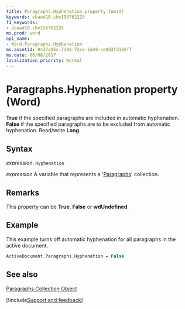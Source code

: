 ```yaml
---
title: Paragraphs.Hyphenation property (Word)
keywords: vbawd10.chm156762225
f1_keywords:
- vbawd10.chm156762225
ms.prod: word
api_name:
- Word.Paragraphs.Hyphenation
ms.assetid: 0437a95c-719d-72ce-1de9-ce9d3fd166ff
ms.date: 06/08/2017
localization_priority: Normal
---
```



# Paragraphs.Hyphenation property (Word)

 **True** if the specified paragraphs are included in automatic hyphenation. **False** if the specified paragraphs are to be excluded from automatic hyphenation. Read/write **Long**.


## Syntax

_expression_. `Hyphenation`

_expression_ A variable that represents a '[Paragraphs](Word.paragraphs.md)' collection.


## Remarks

This property can be  **True**, **False** or **wdUndefined**.


## Example

This example turns off automatic hyphenation for all paragraphs in the active document.


```vb
ActiveDocument.Paragraphs.Hyphenation = False
```


## See also


[Paragraphs Collection Object](Word.paragraphs.md)

[!include[Support and feedback](~/includes/feedback-boilerplate.md)]